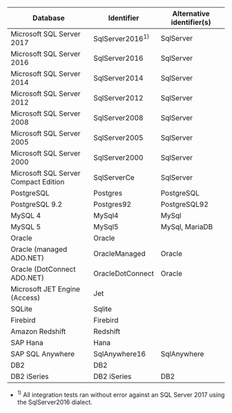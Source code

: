 Database | Identifier | Alternative identifier(s)
---------|------------|---------------------------
Microsoft SQL Server 2017 | SqlServer2016<sup>1)</sup> | SqlServer
Microsoft SQL Server 2016 | SqlServer2016 | SqlServer
Microsoft SQL Server 2014 | SqlServer2014 | SqlServer
Microsoft SQL Server 2012 | SqlServer2012 | SqlServer
Microsoft SQL Server 2008 | SqlServer2008 | SqlServer
Microsoft SQL Server 2005 | SqlServer2005 | SqlServer
Microsoft SQL Server 2000 | SqlServer2000 | SqlServer
Microsoft SQL Server Compact Edition | SqlServerCe | SqlServer
PostgreSQL | Postgres | PostgreSQL
PostgreSQL 9.2 | Postgres92 | PostgreSQL92
MySQL 4 | MySql4 | MySql
MySQL 5 | MySql5 | MySql, MariaDB
Oracle  | Oracle |
Oracle (managed ADO.NET) | OracleManaged | Oracle
Oracle (DotConnect ADO.NET) | OracleDotConnect | Oracle
Microsoft JET Engine (Access) | Jet |
SQLite | Sqlite |
Firebird | Firebird |
Amazon Redshift | Redshift |
SAP Hana | Hana |
SAP SQL Anywhere | SqlAnywhere16 | SqlAnywhere
DB2 | DB2 |
DB2 iSeries | DB2 iSeries | DB2

- <sup>1)</sup> All integration tests ran without error against an SQL Server 2017 using the SqlServer2016 dialect.
